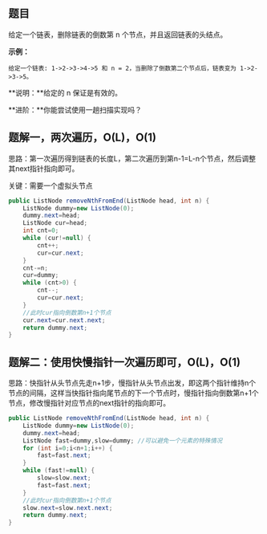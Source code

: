 ## 题目

给定一个链表，删除链表的倒数第 n 个节点，并且返回链表的头结点。

**示例：**
```
给定一个链表: 1->2->3->4->5 和 n = 2，当删除了倒数第二个节点后，链表变为 1->2->3->5。
```

**说明：**给定的 n 保证是有效的。

**进阶：**你能尝试使用一趟扫描实现吗？

## 题解一，两次遍历，O(L)，O(1)

思路：第一次遍历得到链表的长度L，第二次遍历到第n-1=L-n个节点，然后调整其next指针指向即可。

关键：需要一个虚拟头节点

```java
public ListNode removeNthFromEnd(ListNode head, int n) {
    ListNode dummy=new ListNode(0);
    dummy.next=head;
    ListNode cur=head;
    int cnt=0;
    while (cur!=null) {
        cnt++;
        cur=cur.next;
    }
    cnt-=n;
    cur=dummy;
    while (cnt>0) {
        cnt--;
        cur=cur.next;
    }
    //此时cur指向倒数第n+1个节点
    cur.next=cur.next.next;
    return dummy.next;
}
```

## 题解二：使用快慢指针一次遍历即可，O(L)，O(1)

思路：快指针从头节点先走n+1步，慢指针从头节点出发，即这两个指针维持n个节点的间隔，这样当快指针指向尾节点的下一个节点时，慢指针指向倒数第n+1个节点，修改慢指针对应节点的next指针的指向即可。

```java
public ListNode removeNthFromEnd(ListNode head, int n) {
    ListNode dummy=new ListNode(0);
    dummy.next=head;
    ListNode fast=dummy,slow=dummy; //可以避免一个元素的特殊情况
    for (int i=0;i<n+1;i++) {
        fast=fast.next;
    }
    while (fast!=null) {
        slow=slow.next;
        fast=fast.next;
    }
    //此时cur指向倒数第n+1个节点
    slow.next=slow.next.next;
    return dummy.next;
}
```
